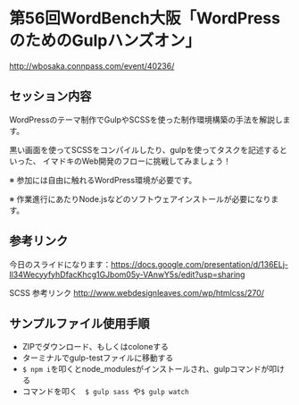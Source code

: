 # 第56回WordBench大阪「WordPressのためのGulpハンズオン」

http://wbosaka.connpass.com/event/40236/

## セッション内容

WordPressのテーマ制作でGulpやSCSSを使った制作環境構築の手法を解説します。

黒い画面を使ってSCSSをコンパイルしたり、gulpを使ってタスクを記述するといった、 イマドキのWeb開発のフローに挑戦してみましょう！

※ 参加には自由に触れるWordPress環境が必要です。

※ 作業進行にあたりNode.jsなどのソフトウェアインストールが必要になります。

## 参考リンク

今日のスライドになります：https://docs.google.com/presentation/d/136ELj-ll34WecyyfyhDfacKhcg1GJbom05y-VAnwY5s/edit?usp=sharing

SCSS 参考リンク http://www.webdesignleaves.com/wp/htmlcss/270/


## サンプルファイル使用手順

- ZIPでダウンロード、もしくはcoloneする
- ターミナルでgulp-testファイルに移動する
- `$ npm i`を叩くとnode_modulesがインストールされ、gulpコマンドが叩ける
- コマンドを叩く　`$ gulp sass `や`$ gulp watch `
